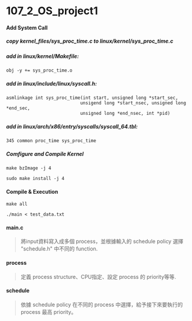 # 107_2_OS_project1

#### Add System Call

##### copy kernel_files/sys_proc_time.c to linux/kernel/sys_proc_time.c

##### add in linux/kernel/Makefile:
<pre><code>obj -y += sys_proc_time.o</code></pre>

##### add in linux/include/linux/syscall.h:
<pre><code>asmlinkage int sys_proc_time(int start, unsigned long *start_sec,
                            unsigend long *start_nsec, unsigned long *end_sec, 
                            unsigned long *end_nsec, int *pid) 
</code></pre>

##### add in linux/arch/x86/entry/syscalls/syscall_64.tbl:
<pre><code>345 common proc_time sys_proc_time</code></pre>

##### Comfigure and Compile Kernel
<pre><code>make bzImage -j 4</code></pre>
<pre><code>sudo make install -j 4</code></pre>

#### Compile & Execution 
<pre><code>make all</code></pre>
<pre><code>./main < test_data.txt</code></pre>


#### main.c
> 將input資料寫入成多個 process，並根據輸入的 schedule policy 選擇 "schedule.h" 中不同的 function.

#### process
> 定義 process structure、CPU指定、設定 process 的 priority等等.

#### schedule
> 依據 schedule policy 在不同的 process 中選擇，給予接下來要執行的 process 最高 priority。


